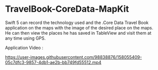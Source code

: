 # TravelBook-CoreData-MapKit
 Swift 5 can record the technology used and the .Core Data Travel Book application on the maps with the image of the desired place on the maps. He can then view the places he has saved in TableView and visit them at any time using GPS.

Application Video :


https://user-images.githubusercontent.com/98838876/158055409-05c7dfc3-9857-4db1-ae2b-bb749fd55512.mp4


